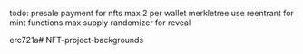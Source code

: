 todo:
presale
payment for nfts
max 2 per wallet
merkletree
use reentrant for mint functions
max supply
randomizer for reveal

erc721a#   N F T - p r o j e c t - b a c k g r o u n d s  
 